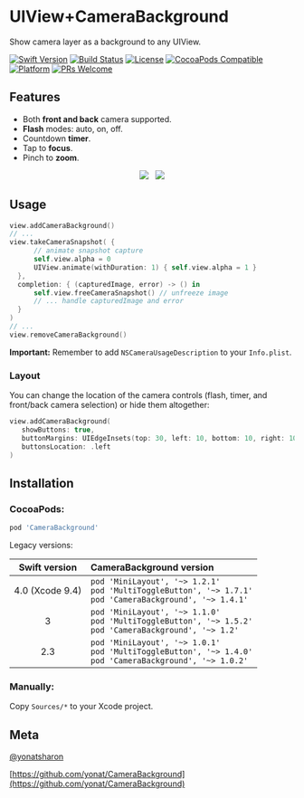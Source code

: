 # UIView+CameraBackground
Show camera layer as a background to any UIView.

[![Swift Version][swift-image]][swift-url]
[![Build Status][travis-image]][travis-url]
[![License][license-image]][license-url]
[![CocoaPods Compatible](https://img.shields.io/cocoapods/v/CameraBackground.svg)](https://img.shields.io/cocoapods/v/CameraBackground.svg)  
[![Platform](https://img.shields.io/cocoapods/p/CameraBackground.svg?style=flat)](http://cocoapods.org/pods/CameraBackground)
[![PRs Welcome](https://img.shields.io/badge/PRs-welcome-brightgreen.svg?style=flat-square)](http://makeapullrequest.com)

## Features
* Both **front and back** camera supported.
* **Flash** modes: auto, on, off.
* Countdown **timer**.
* Tap to **focus**.
* Pinch to **zoom**.

<p align="center">
<img src="screenshots/focus.png"> &nbsp; <img src="screenshots/countdown.png">
</p>

## Usage

```swift
view.addCameraBackground()
// ...
view.takeCameraSnapshot( {
      // animate snapshot capture
      self.view.alpha = 0
      UIView.animate(withDuration: 1) { self.view.alpha = 1 }
  },
  completion: { (capturedImage, error) -> () in
      self.view.freeCameraSnapshot() // unfreeze image
      // ... handle capturedImage and error
  }
)
// ...
view.removeCameraBackground()
```

**Important:** Remember to add `NSCameraUsageDescription` to your `Info.plist`.

### Layout

You can change the location of the camera controls (flash, timer, and front/back camera selection) or hide them altogether:

```swift
view.addCameraBackground(
   showButtons: true,
   buttonMargins: UIEdgeInsets(top: 30, left: 10, bottom: 10, right: 10),
   buttonsLocation: .left
)
```

## Installation

### CocoaPods:

```ruby
pod 'CameraBackground'
```

Legacy versions:

| Swift version | CameraBackground version |
| :---: | :--- |
| 4.0 (Xcode 9.4) | `pod 'MiniLayout', '~> 1.2.1'`<br>`pod 'MultiToggleButton', '~> 1.7.1'`<br>`pod 'CameraBackground', '~> 1.4.1'` |
| 3 | `pod 'MiniLayout', '~> 1.1.0'`<br>`pod 'MultiToggleButton', '~> 1.5.2'`<br>`pod 'CameraBackground', '~> 1.2'` |
| 2.3 | `pod 'MiniLayout', '~> 1.0.1'`<br>`pod 'MultiToggleButton', '~> 1.4.0'`<br>`pod 'CameraBackground', '~> 1.0.2'` |

### Manually:

Copy `Sources/*` to your Xcode project.

## Meta

[@yonatsharon](https://twitter.com/yonatsharon)

[https://github.com/yonat/CameraBackground](https://github.com/yonat/CameraBackground)

[swift-image]:https://img.shields.io/badge/swift-4.2-orange.svg
[swift-url]: https://swift.org/
[license-image]: https://img.shields.io/badge/License-MIT-blue.svg
[license-url]: LICENSE.txt
[travis-image]: https://img.shields.io/travis/dbader/node-datadog-metrics/master.svg?style=flat-square
[travis-url]: https://travis-ci.org/dbader/node-datadog-metrics
[codebeat-image]: https://codebeat.co/badges/c19b47ea-2f9d-45df-8458-b2d952fe9dad
[codebeat-url]: https://codebeat.co/projects/github-com-vsouza-awesomeios-com
